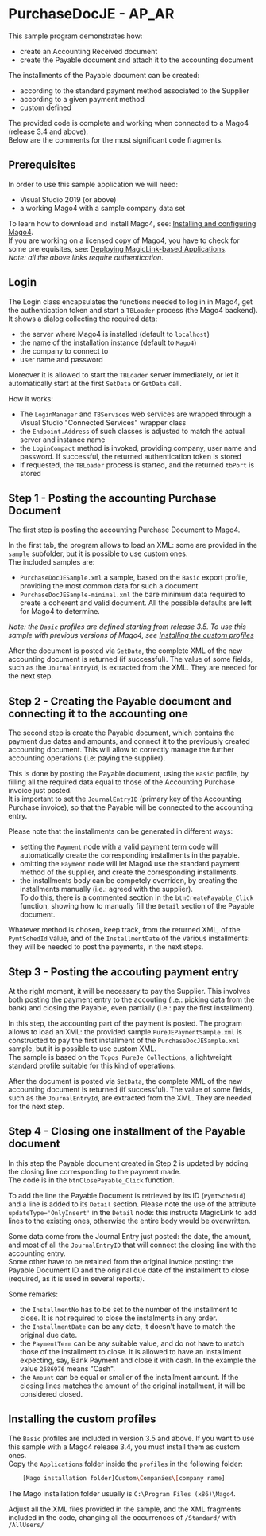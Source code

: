 # PurchaseDocJE - AP_AR
This sample program demonstrates how:
* create an Accounting Received document
* create the Payable document and attach it to the accounting document

The installments of the Payable document can be created:
* according to the standard payment method associated to the Supplier
* according to a given payment method 
* custom defined

The provided code is complete and working when connected to a Mago4 (release 3.4 and above).  
Below are the comments for the most significant code fragments.

## Prerequisites

In order to use this sample application we will need:
* Visual Studio 2019 (or above)
* a working Mago4 with a sample company data set

To learn how to download and install Mago4, see: [Installing and configuring Mago4](http://www.microarea.it/MicroareaHelpCenter/RefGuide-M4-ERP-InstallationGuide.ashx).  
If you are working on a licensed copy of Mago4, you have to check for some prerequisites, see: [Deploying MagicLink-based Applications](http://www.microarea.it/MicroareaHelpCenter/RefGuide-Extensions-TBMagicPlatform-DeployingMagicLinkApplications.ashx).  
_Note: all the above links require authentication_.

## Login
The Login class encapsulates the functions needed to log in in Mago4, get the authentication token and start a ``TBLoader`` process (the Mago4 backend).  
It shows a dialog collecting the required data:
* the server where Mago4 is installed (default to ``localhost``)
* the name of the installation instance (default to ``Mago4``)
* the company to connect to
* user name and password

Moreover it is allowed to start the ``TBLoader`` server immediately, or let it automatically start at the first ``SetData`` or ``GetData`` call.

How it works:
* The ``LoginManager`` and ``TBServices`` web services are wrapped through a Visual Studio "Connected Services" wrapper class
* the ``Endpoint.Address`` of such classes is adjusted to match the actual server and instance name
* the ``LoginCompact`` method is invoked, providing company, user name and password. If successful, the returned authentication token is stored
* if requested, the ``TBLoader`` process is started, and the returned ``tbPort`` is stored

## Step 1 - Posting the accounting Purchase Document 
The first step is posting the accounting Purchase Document to Mago4.

In the first tab, the program allows to load an XML: some are provided in the ``sample`` subfolder, but it is possible to use custom ones.  
The included samples are:
* ``PurchaseDocJESample.xml`` a sample, based on the ``Basic`` export profile, providing the most common data for such a document
* ``PurchaseDocJESample-minimal.xml`` the bare minimum data required to create a coherent and valid document. All the possible defaults are left for Mago4 to determine.

*Note: the `Basic` profiles are defined starting from release 3.5. To use this sample with previous versions of Mago4, see [Installing the custom profiles](#installing-the-custom-profiles)*

After the document is posted via ``SetData``, the complete XML of the new accounting document is returned (if successful). The value of some fields, such as the ``JournalEntryId``, is extracted from the XML. They are needed for the next step.

## Step 2 - Creating the Payable document and connecting it to the accounting one
The second step is create the Payable document, which contains the payment due dates and amounts, and connect it to the previously created accounting document. This will allow to correctly manage the further accounting operations (i.e: paying the supplier).

This is done by posting the Payable document, using the ``Basic`` profile, by filling all the required data equal to those of the Accounting Purchase invoice just posted.  
It is important to set the ``JournalEntryID`` (primary key of the Accounting Purchase invoice), so that the Payable will be connected to the accounting entry.

Please note that the installments can be generated in different ways:
* setting the ``Payment`` node with a valid payment term code will automatically create the corresponding installments in the payable. 
* omitting the ``Payment`` node will let Mago4 use the standard payment method of the supplier, and create the corresponding installments.
* the installments body can be competely overriden, by creating the installments manually (i.e.: agreed with the supplier).  
To do this, there is a commented section in the ``btnCreatePayable_Click`` function, showing how to manually fill the ``Detail`` section of the Payable document.

Whatever method is chosen, keep track, from the returned XML, of the ``PymtSchedId`` value, and of the ``InstallmentDate`` of the various installments: they will be needed to post the payments, in the next steps.

## Step 3 - Posting the accouting payment entry
At the right moment, it will be necessary to pay the Supplier. This involves both posting the payment entry to the accouting (i.e.: picking data from the bank) and closing the Payable, even partially (i.e.: pay the first installment).

In this step, the accounting part of the payment is posted. The program allows to load an XML: the provided sample ``PureJEPaymentSample.xml`` is constructed to pay the first installment of the ``PurchaseDocJESample.xml`` sample, but it is possible to use custom XML.  
The sample is based on the ``Tcpos_PureJe_Collections``, a lightweight standard profile suitable for this kind of operations.

After the document is posted via ``SetData``, the complete XML of the new accounting document is returned (if successful). The value of some fields, such as the ``JournalEntryId``, are extracted from the XML. They are needed for the next step.

## Step 4 - Closing one installment of the Payable document
In this step the Payable document created in Step 2 is updated by adding the closing line corresponding to the payment made.  
The code is in the ``btnClosePayable_Click`` function.

To add the line the Payable Document is retrieved by its ID (``PymtSchedId``) and a line is added to its ``Detail`` section. Please note the use of the attribute ``updateType='OnlyInsert'`` in the ``Detail`` node: this instructs MagicLink to add lines to the existing ones, otherwise the entire body would be overwritten.

Some data come from the Journal Entry just posted: the date, the amount, and most of all the ``JournalEntryID`` that will connect the closing line with the accounting entry.  
Some other have to be retained from the original invoice posting: the Payable Document ID and the original due date of the installment to close (required, as it is used in several reports).

Some remarks:
* the ``InstallmentNo`` has to be set to the number of the installment to close. It is not required to close the instalments in any order.
* the ``InstallmentDate`` can be any date, it doesn't have to match the original due date.
* the ``PaymentTerm`` can be any suitable value, and do not have to match those of the installment to close. It is allowed to have an installment expecting, say, Bank Payment and close it with cash. In the example the value ``2686976`` means "Cash".
* the ``Amount`` can be equal or smaller of the installment amount. If the closing lines matches the amount of the original installment, it will be considered closed. 

## Installing the custom profiles
The `Basic` profiles are included in version 3.5 and above. If you want to use this sample with a Mago4 release 3.4, you must install them as custom ones.    
Copy the ``Applications`` folder inside the ``profiles`` in the following folder:
```sh
    [Mago installation folder]Custom\Companies\[company name] 
```
The Mago installation folder usually is ``C:\Program Files (x86)\Mago4``.

Adjust all the XML files provided in the sample, and the XML fragments included in the code, changing all the occurrences of ``/Standard/`` with ``/AllUsers/``